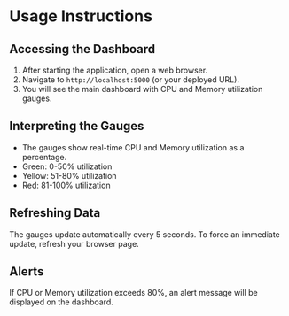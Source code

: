 # Usage Instructions

## Accessing the Dashboard

1. After starting the application, open a web browser.
2. Navigate to `http://localhost:5000` (or your deployed URL).
3. You will see the main dashboard with CPU and Memory utilization gauges.

## Interpreting the Gauges

- The gauges show real-time CPU and Memory utilization as a percentage.
- Green: 0-50% utilization
- Yellow: 51-80% utilization
- Red: 81-100% utilization

## Refreshing Data

The gauges update automatically every 5 seconds. To force an immediate update, refresh your browser page.

## Alerts

If CPU or Memory utilization exceeds 80%, an alert message will be displayed on the dashboard.
